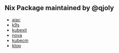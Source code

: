 ## Nix Package maintained by @qjoly

<!-- NIX-PACKAGES:START -->
- [aiac](https://github.com/gofireflyio/aiac/)
- [k9s](https://github.com/derailed/k9s)
- [kubexit](https://github.com/karlkfi/kubexit/)
- [nova](https://nova.docs.fairwinds.com/)
- [kubecm](https://github.com/sunny0826/kubecm/)
- [ktop](https://github.com/vladimirvivien/ktop/)
<!-- NIX-PACKAGES:END -->
